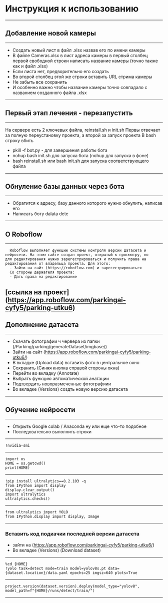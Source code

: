 # Инструкция к использованию
---

## Добавление новой камеры
---
  - Создать новый лист в файл .xlsx назвав его по имени камеры
  - В файле Cameras.xlsx в лист адреса камеры в первый столбец первой свободной строки написать название камеры (точно также как и файл .xlsx)
  - Если листа нет, предворительно его создать
  - Во второй столбец этой же строки вставить URL стрима камеры
  - Не забыть все сохранить
  - И особенно важно чтобы название камеры точно совпадало с названием созданного файла .xlsx
---
## Первый этап лечения - перезапустить
---
На сервере есть 2 ключевых файла, reinstall.sh и init.sh
Первы отвечает за полную переустановку проекта, а второй за запуск проекта
    В bash строку вбить
  - pkill -f bot.py  -  для завершения работы бота
  - nohup bash init.sh для запуска бота (nohup для запуска в фоне)
  - bash reinstall.sh или bash init.sh для запуска соответствующего файла
---
## Обнуление базы данных через бота
---
  - Обратится к адресу, базу данного которого нужно обнулить, написав его
  - Написать боту dalata dete
---
## О Roboflow
---
      Roboflow выполняет функцию системы контроля версии датасета и нейросети. На этом сайте создан проект, открытый к просмотру, но
    для редактирования нужно зарегестрироваться и получить права на редактирования от владельца проекта. Для этого:
      - Зайти на сайт (https://roboflow.com) и зарегестрироваться
      Со стороны держателя проекта:
      - Дать права на редактирование

[ссылка на проект] (https://app.roboflow.com/parkingai-cyfy5/parking-utku6)
---
## Дополнение датасета
---
  - Cкачать фотографии ч червера из папки (/Parking/parking/generateDataset/imgbase/)
  - Зайти на сайт (https://app.roboflow.com/parkingai-cyfy5/parking-utku6/)
  - В вкладке (Upload data) вставить фото в центральное окно
  - Сохранить (Синяя кнопка справой стороны окна)
  - Перейти во вкладку (Annotate)
  - Выбрать функцию автоматической анатации
  - Подтвердить новоразмеченные фотографиии
  - Во вкладке (Versions) создть новую версию датасета
---
## Обучение нейросети
---
  - Открыть Google colab / Anaconda ну или еще что-то подобное
  - Последовательно выполнить строки
---
    !nvidia-smi
---
    import os
    HOME = os.getcwd()
    print(HOME)
---
    !pip install ultralytics==8.2.103 -q
    from IPython import display
    display.clear_output()
    import ultralytics
    ultralytics.checks()
---
    from ultralytics import YOLO
    from IPython.display import display, Image
---
### Вставить код подкачки последней версии датасета
  - зайти на (https://app.roboflow.com/parkingai-cyfy5/parking-utku6/)
  - Во вкладке (Versions) (Download dataset)
---
    %cd {HOME}
    !yolo task=detect mode=train model=yolov8s.pt data={dataset.location}/data.yaml epochs=25 imgsz=640 plots=True
---
    project.version(dataset.version).deploy(model_type="yolov8", model_path=f"{HOME}/runs/detect/train/")
---













